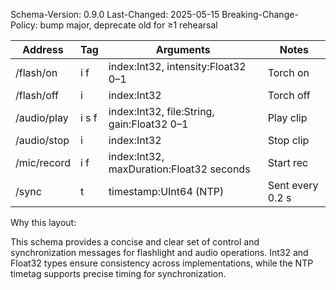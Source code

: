 Schema-Version: 0.9.0
Last-Changed: 2025-05-15
Breaking-Change-Policy: bump major, deprecate old for ≥1 rehearsal

| Address      | Tag   | Arguments                             | Notes                  |
|--------------|-------|---------------------------------------|------------------------|
| /flash/on    | i f   | index:Int32, intensity:Float32 0–1    | Torch on               |
| /flash/off   | i     | index:Int32                           | Torch off              |
| /audio/play  | i s f | index:Int32, file:String, gain:Float32 0–1 | Play clip         |
| /audio/stop  | i     | index:Int32                           | Stop clip              |
| /mic/record  | i f   | index:Int32, maxDuration:Float32 seconds | Start rec         |
| /sync        | t     | timestamp:UInt64 (NTP)                | Sent every 0.2 s       |

[^1]: Based on the OSC 1.0 specification (https://opensoundcontrol.stanford.edu/spec-1_0.html) and the CNMAT time-tag convention for NTP timetags.

Why this layout:

This schema provides a concise and clear set of control and synchronization messages for flashlight and audio operations. Int32 and Float32 types ensure consistency across implementations, while the NTP timetag supports precise timing for synchronization.